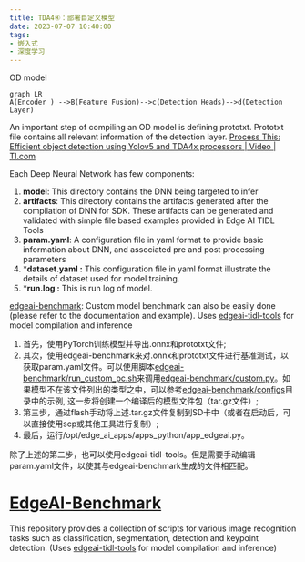 ```yaml
---
title: TDA4④：部署自定义模型
date: 2023-07-07 10:40:00
tags:
- 嵌入式
- 深度学习
---
```

OD model
```mermaid
graph LR
A(Encoder ) -->B(Feature Fusion)-->c(Detection Heads)-->d(Detection Layer)
```
An important step of compiling an OD model is defining prototxt.
Prototxt file contains all relevant information of the detection layer.
[Process This: Efficient object detection using Yolov5 and TDA4x processors | Video | TI.com](https://www.ti.com/video/6286792047001)

Each Deep Neural Network has few components:
1.  **model**: This directory contains the DNN being targeted to infer
2.  **artifacts**: This directory contains the artifacts generated after the compilation of DNN for SDK. These artifacts can be generated and validated with simple file based examples provided in Edge AI TIDL Tools
3.  **param.yaml**: A configuration file in yaml format to provide basic information about DNN, and associated pre and post processing parameters
4.  ***dataset.yaml :** This configuration file in yaml format illustrate the details of dataset used for model training.
5.  ***run.log :** This is run log of model.

[edgeai-benchmark](https://github.com/TexasInstruments/edgeai-benchmark): Custom model benchmark can also be easily done (please refer to the documentation and example). Uses [edgeai-tidl-tools](https://github.com/TexasInstruments/edgeai-tidl-tools) for model compilation and inference


1. 首先，使用PyTorch训练模型并导出.onnx和prototxt文件;
2. 其次，使用edgeai-benchmark来对.onnx和prototxt文件进行基准测试，以获取param.yaml文件。可以使用脚本[edgeai-benchmark/run_custom_pc.sh](https://github.com/TexasInstruments/edgeai-benchmark/blob/master/run\_custom\_pc.sh)来调用[edgeai-benchmark/custom.py](https://github.com/TexasInstruments/edgeai-benchmark/blob/master/scripts/benchmark\_custom.py)。如果模型不在该文件列出的类型之中，可以参考[edgeai-benchmark/configs](https://github.com/TexasInstruments/edgeai-benchmark/tree/master/configs)目录中的示例,
这一步将创建一个编译后的模型文件包（tar.gz文件）;
3. 第三步，通过flash手动将上述.tar.gz文件复制到SD卡中（或者在启动后，可以直接使用scp或其他工具进行复制）;
4. 最后，运行/opt/edge_ai_apps/apps_python/app_edgeai.py。

除了上述的第二步，也可以使用edgeai-tidl-tools。但是需要手动编辑param.yaml文件，以使其与edgeai-benchmark生成的文件相匹配。 


# [EdgeAI-Benchmark](https://github.com/TexasInstruments/edgeai-benchmark/tree/master)
This repository provides a collection of scripts for various image recognition tasks such as classification, segmentation, detection and keypoint detection. (Uses [edgeai-tidl-tools](https://github.com/TexasInstruments/edgeai-tidl-tools) for model compilation and inference)